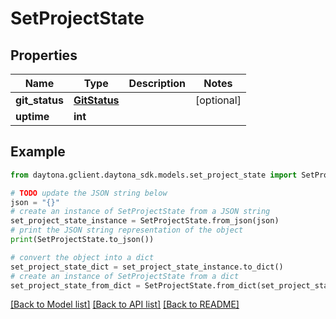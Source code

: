 # SetProjectState


## Properties

Name | Type | Description | Notes
------------ | ------------- | ------------- | -------------
**git_status** | [**GitStatus**](GitStatus.md) |  | [optional] 
**uptime** | **int** |  | 

## Example

```python
from daytona.gclient.daytona_sdk.models.set_project_state import SetProjectState

# TODO update the JSON string below
json = "{}"
# create an instance of SetProjectState from a JSON string
set_project_state_instance = SetProjectState.from_json(json)
# print the JSON string representation of the object
print(SetProjectState.to_json())

# convert the object into a dict
set_project_state_dict = set_project_state_instance.to_dict()
# create an instance of SetProjectState from a dict
set_project_state_from_dict = SetProjectState.from_dict(set_project_state_dict)
```
[[Back to Model list]](../README.md#documentation-for-models) [[Back to API list]](../README.md#documentation-for-api-endpoints) [[Back to README]](../README.md)


